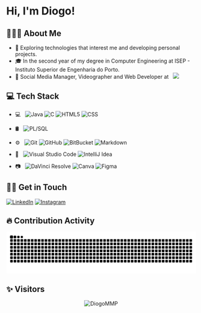 # Hi, I'm Diogo!

## 👨🏻‍💻 About Me

- 🤔 Exploring technologies that interest me and developing personal projects.  
- 🎓 In the second year of my degree in Computer Engineering at ISEP - Instituto Superior de Engenharia do Porto.   
- 📸 Social Media Manager, Videographer and Web Developer at &nbsp; <a href="https://www.instagram.com/hugosilvaphotography/" target="_blank">
    <img src="https://img.shields.io/badge/-hugosilvaphotography-333333?style=flat&logo=instagram&logoColor=white">
</a>


## 💻 Tech Stack

- 💻 &nbsp;
  ![Java](https://img.shields.io/badge/-Java-333333?style=flat&logo=java)
  ![C](https://img.shields.io/badge/C-333333?style=flat&logo=C)
  ![HTML5](https://img.shields.io/badge/-HTML5-333333?style=flat&logo=HTML5)
  ![CSS](https://img.shields.io/badge/-CSS-333333?style=flat&logo=CSS3)

- 🛢 &nbsp;
  ![PL/SQL](https://img.shields.io/badge/-PL/SQL-333333?style=flat&logo=oracle)
  
- ⚙️ &nbsp;
  ![Git](https://img.shields.io/badge/-Git-333333?style=flat&logo=git)
  ![GitHub](https://img.shields.io/badge/-GitHub-333333?style=flat&logo=github)
  ![BitBucket](https://img.shields.io/badge/-BitBucket-333333?style=flat&logo=bitbucket)
  ![Markdown](https://img.shields.io/badge/-Markdown-333333?style=flat&logo=markdown)
  
- 🔧 &nbsp;
  ![Visual Studio Code](https://img.shields.io/badge/-Visual%20Studio%20Code-333333?style=flat&logo=visual-studio-code)
  ![IntelliJ Idea](https://img.shields.io/badge/-IntelliJ%20Idea-333333?style=flat&logo=intellijidea)
  
- 📷 &nbsp;
  ![DaVinci Resolve](https://img.shields.io/badge/-DaVinci%20Resolve-333333?style=flat&logo=davinci-resolve)
  ![Canva](https://img.shields.io/badge/-Canva-333333?style=flat&logo=canva)
  ![Figma](https://img.shields.io/badge/-Figma-333333?style=flat&logo=Figma)


## 👨‍💻 Get in Touch

[![LinkedIn](https://img.shields.io/badge/LinkedIn-%230077B5.svg?style=for-the-badge&logo=linkedin&logoColor=white)](https://www.linkedin.com/in/diogo-pereira275) [![Instagram](https://img.shields.io/badge/Instagram-%23E4405F.svg?style=for-the-badge&logo=instagram&logoColor=white)](https://www.instagram.com/diogo._.pereira_/) 


## 🔥 Contribution Activity

<picture align="center">
  <source media="(prefers-color-scheme: dark)" srcset="https://raw.githubusercontent.com/DiogoMMP/DiogoMMP/output/github-contribution-grid-snake-dark.svg">
  <source media="(prefers-color-scheme: light)" srcset="https://raw.githubusercontent.com/DiogoMMP/DiogoMMP/output/github-contribution-grid-snake-dark.svg">
  <img align="center" alt="github contribution grid snake animation" src="https://raw.githubusercontent.com/DiogoMMP/DiogoMMP/output/github-contribution-grid-snake.svg">
</picture>


## ✨ Visitors

<p align="center"> <img src="https://komarev.com/ghpvc/?username=DiogoMMP" alt="DiogoMMP" /> </p>
